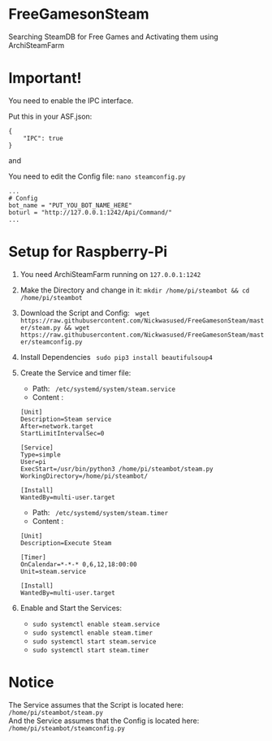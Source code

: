 # FreeGamesonSteam
Searching SteamDB for Free Games and Activating them using  ArchiSteamFarm 

# Important!
You need to enable the IPC interface.

Put this in your ASF.json:
```
{
	"IPC": true
}
```

and

You need to edit the Config file: ``` nano steamconfig.py ```
```
...
# Config
bot_name = "PUT_YOU_BOT_NAME_HERE"
boturl = "http://127.0.0.1:1242/Api/Command/"
...
```

# Setup for Raspberry-Pi

1. You need ArchiSteamFarm running on ``` 127.0.0.1:1242 ```
2. Make the Directory and change in it: ``` mkdir /home/pi/steambot && cd /home/pi/steambot ```
3. Download the Script and Config: ``` wget https://raw.githubusercontent.com/Nickwasused/FreeGamesonSteam/master/steam.py && wget https://raw.githubusercontent.com/Nickwasused/FreeGamesonSteam/master/steamconfig.py```
4. Install Dependencies ```  sudo pip3 install beautifulsoup4 ```
5. Create the Service and timer file:
	- Path: ``` /etc/systemd/system/steam.service```
	- Content : 
	```
	[Unit]
	Description=Steam service
	After=network.target
	StartLimitIntervalSec=0

	[Service]
	Type=simple
	User=pi
	ExecStart=/usr/bin/python3 /home/pi/steambot/steam.py
	WorkingDirectory=/home/pi/steambot/

	[Install]
	WantedBy=multi-user.target
	```
				
	- Path: ``` /etc/systemd/system/steam.timer```
	- Content : 
	```
	[Unit]
	Description=Execute Steam

	[Timer]
	OnCalendar=*-*-* 0,6,12,18:00:00
	Unit=steam.service

	[Install]
	WantedBy=multi-user.target
	```
	
6. Enable and Start the Services:
	- ``` sudo systemctl enable steam.service ```
	- ``` sudo systemctl enable steam.timer ```
	- ``` sudo systemctl start steam.service ```
	- ``` sudo systemctl start steam.timer ```

# Notice

The Service assumes that the Script is located here: ``` /home/pi/steambot/steam.py ``` <br>
And the Service assumes that the Config is located here: ``` /home/pi/steambot/steamconfig.py ```

